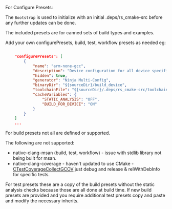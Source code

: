 For Configure Presets:

The `Bootstrap` is used to initialize with an initial .deps/rs_cmake-src before any further updates can be done.

The included presets are for canned sets of build types and examples.

Add your own configurePresets, build, test, workflow presets as needed eg:

```json

    "configurePresets": [
        {
            "name": "arm-none-gcc",
            "description": "Device configuration for all device specific builds",
            "hidden": true,
            "generator": "Ninja Multi-Config",
            "binaryDir": "${sourceDir}/build_device",
            "toolchainFile": "${sourceDir}/.deps/rs_cmake-src/toolchain/arm-none-eabi-gcc.toolchain.cmake",
            "cacheVariables": {
                "STATIC_ANALYSIS": "OFF",
                "BUILD_FOR_DEVICE": "ON"
            }
        }
    ]
    ...
```

For build presets not all are defined or supported.

The following are not supported:
- native-clang-msan (build, test, workflow) - issue with stdlib library not being built for msan.
- native-clang-coverage - haven't updated to use CMake - [CTestCoverageCollectGCOV](https://cmake.org/cmake/help/latest/module/CTestCoverageCollectGCOV.html#module:CTestCoverageCollectGCOV)
 just debug and release & relWithDebInfo for specific tests.

For test presets these are a copy of the build presets without the static analysis checks because those are all done at build time.
If new build presets are provided and you require additional test presets copy and paste and modify the necessary inherits.
